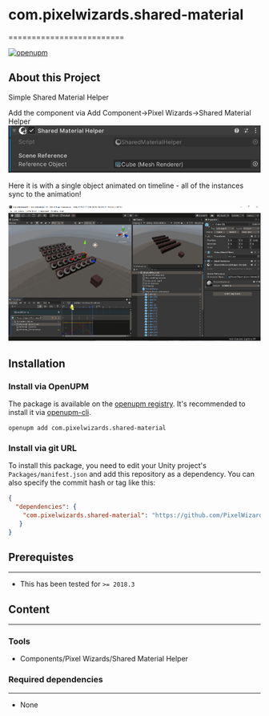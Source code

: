 # com.pixelwizards.shared-material
=========================

[![openupm](https://img.shields.io/npm/v/com.pixelwizards.physicalmaterialmanager?label=openupm&registry_uri=https://package.openupm.com)](https://openupm.com/packages/com.pixelwizards.physicalmaterialmanager/)

## About this Project

Simple Shared Material Helper

Add the component via Add Component->Pixel Wizards->Shared Material Helper
![Shared Material Helper Component](Documentation~/images/SharedMaterialHelper.png)

Here it is with a single object animated on timeline - all of the instances sync to the animation!

![Shared Material Helper Timeline](Documentation~/images/SharedMaterialTimeline.gif)

## Installation

### Install via OpenUPM

The package is available on the [openupm registry](https://openupm.com). It's recommended to install it via [openupm-cli](https://github.com/openupm/openupm-cli).

```
openupm add com.pixelwizards.shared-material
```

### Install via git URL

To install this package, you need to edit your Unity project's `Packages/manifest.json` and add this repository as a dependency. You can also specify the commit hash or tag like this:

```json
{
  "dependencies": {
    "com.pixelwizards.shared-material": "https://github.com/PixelWizards/com.pixelwizards.shared-material.git",
   }
}
```

## Prerequistes
---------------
* This has been tested for `>= 2018.3`

## Content
----------------

### Tools

* Components/Pixel Wizards/Shared Material Helper

### Required dependencies
---------------
* None 
